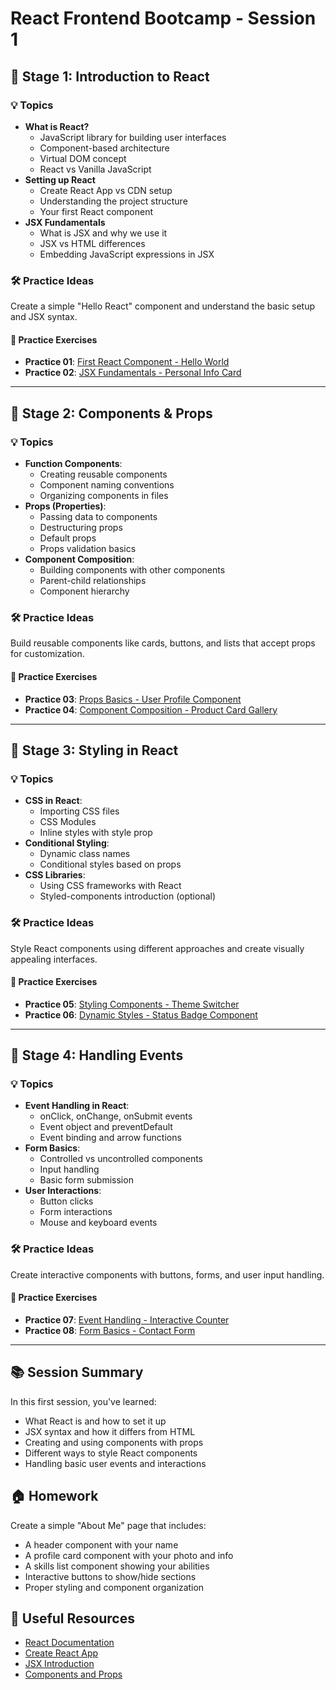 # React Frontend Bootcamp - Session 1

## 🎯 Stage 1: Introduction to React

### 💡 Topics

- **What is React?**
  - JavaScript library for building user interfaces
  - Component-based architecture
  - Virtual DOM concept
  - React vs Vanilla JavaScript
- **Setting up React**
  - Create React App vs CDN setup
  - Understanding the project structure
  - Your first React component
- **JSX Fundamentals**
  - What is JSX and why we use it
  - JSX vs HTML differences
  - Embedding JavaScript expressions in JSX

### 🛠 Practice Ideas

Create a simple "Hello React" component and understand the basic setup and JSX syntax.

#### 📁 Practice Exercises
- **Practice 01**: [First React Component - Hello World](practice-01/start.md)
- **Practice 02**: [JSX Fundamentals - Personal Info Card](practice-02/start.md)

---

## 🧩 Stage 2: Components & Props

### 💡 Topics

- **Function Components**:
  - Creating reusable components
  - Component naming conventions
  - Organizing components in files
- **Props (Properties)**:
  - Passing data to components
  - Destructuring props
  - Default props
  - Props validation basics
- **Component Composition**:
  - Building components with other components
  - Parent-child relationships
  - Component hierarchy

### 🛠 Practice Ideas

Build reusable components like cards, buttons, and lists that accept props for customization.

#### 📁 Practice Exercises
- **Practice 03**: [Props Basics - User Profile Component](practice-03/start.md)
- **Practice 04**: [Component Composition - Product Card Gallery](practice-04/start.md)

---

## 🎨 Stage 3: Styling in React

### 💡 Topics

- **CSS in React**:
  - Importing CSS files
  - CSS Modules
  - Inline styles with style prop
- **Conditional Styling**:
  - Dynamic class names
  - Conditional styles based on props
- **CSS Libraries**:
  - Using CSS frameworks with React
  - Styled-components introduction (optional)

### 🛠 Practice Ideas

Style React components using different approaches and create visually appealing interfaces.

#### 📁 Practice Exercises
- **Practice 05**: [Styling Components - Theme Switcher](practice-05/start.md)
- **Practice 06**: [Dynamic Styles - Status Badge Component](practice-06/start.md)

---

## 📝 Stage 4: Handling Events

### 💡 Topics

- **Event Handling in React**:
  - onClick, onChange, onSubmit events
  - Event object and preventDefault
  - Event binding and arrow functions
- **Form Basics**:
  - Controlled vs uncontrolled components
  - Input handling
  - Basic form submission
- **User Interactions**:
  - Button clicks
  - Form interactions
  - Mouse and keyboard events

### 🛠 Practice Ideas

Create interactive components with buttons, forms, and user input handling.

#### 📁 Practice Exercises
- **Practice 07**: [Event Handling - Interactive Counter](practice-07/start.md)
- **Practice 08**: [Form Basics - Contact Form](practice-08/start.md)

---

## 📚 Session Summary

In this first session, you've learned:
- What React is and how to set it up
- JSX syntax and how it differs from HTML
- Creating and using components with props
- Different ways to style React components
- Handling basic user events and interactions

## 🏠 Homework

Create a simple "About Me" page that includes:
- A header component with your name
- A profile card component with your photo and info
- A skills list component showing your abilities
- Interactive buttons to show/hide sections
- Proper styling and component organization

## 🔗 Useful Resources

- [React Documentation](https://react.dev/)
- [Create React App](https://create-react-app.dev/)
- [JSX Introduction](https://react.dev/learn/writing-markup-with-jsx)
- [Components and Props](https://react.dev/learn/passing-props-to-a-component)
